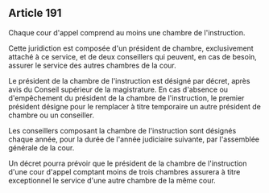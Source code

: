 Article 191
----
Chaque cour d'appel comprend au moins une chambre de l'instruction.

Cette juridiction est composée d'un président de chambre, exclusivement attaché
à ce service, et de deux conseillers qui peuvent, en cas de besoin, assurer le
service des autres chambres de la cour.

Le président de la chambre de l'instruction est désigné par décret, après avis
du Conseil supérieur de la magistrature. En cas d'absence ou d'empêchement du
président de la chambre de l'instruction, le premier président désigne pour le
remplacer à titre temporaire un autre président de chambre ou un conseiller.

Les conseillers composant la chambre de l'instruction sont désignés chaque
année, pour la durée de l'année judiciaire suivante, par l'assemblée générale de
la cour.

Un décret pourra prévoir que le président de la chambre de l'instruction d'une
cour d'appel comptant moins de trois chambres assurera à titre exceptionnel le
service d'une autre chambre de la même cour.
